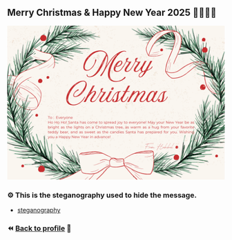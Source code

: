 ## Merry Christmas & Happy New Year 2025 🤶🏻🤶🏻
![B.png](./img/ecard.png)

### ⚙️ This is the steganography used to hide the message.
  - [steganography](https://stylesuxx.github.io/steganography/)

### ⏪ [Back to profile](readme.md) 🧕
